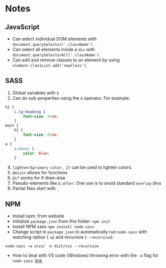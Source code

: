 # Notes

## JavaScript

* Can select individual DOM elements with `document.querySelector('.className')`. 
* Can select all elements inside a `div` with `document.querySelectorAll('.className')`.
* Can add and remove classes to an element by using `element.classList.add('newClass')`.

## SASS

1. Global variables with `$`
2. Can do sub-properties using the `&` operator. For example:
```css
h1 {
    &.lg-heading {
        font-size: 6rem;
    }
main {
    h1 {
        font-size: 6rem;
    }
a {
    &:hover {
        color: blue;
    }
```
4. `lighten($primary-color, 2)` can be used to lighten colors.
5. `@mixin` allows for functions
6. `@if` works for if-then-else
7. Pseudo-elements like `&:after`: One use is to avoid standard `overlay` divs
8. Partial files start with `_`

## NPM 

* Install npm: from website
* Initialize `package.json` from this folder: `npm init`
* Install NPM sass `npm install node-sass`
* Change script in `package.json` to automatically run `node-sass` with watching option (`-w`) and recursive (`--recursive`):
```
node-sass -w scss/ -o dist/css --recursive
```
* How to deal with VS code (Windows) throwing error with the `-w` flag for `node-sass`: [link](https://stackoverflow.com/questions/50395998/vscode-wont-work-with-filewatchers)

